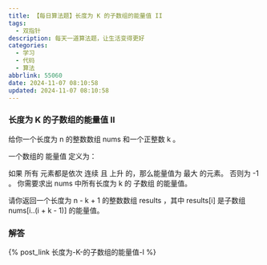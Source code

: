 ```yaml
---
title: 【每日算法题】长度为 K 的子数组的能量值 II
tags:
  - 双指针
description: 每天一道算法题，让生活变得更好
categories:
  - 学习
  - 代码
  - 算法
abbrlink: 55060
date: 2024-11-07 08:10:58
updated: 2024-11-07 08:10:58
---
```


### 长度为 K 的子数组的能量值 II

给你一个长度为 n 的整数数组 nums 和一个正整数 k 。

一个数组的 能量值 定义为：

如果 所有 元素都是依次 连续 且 上升 的，那么能量值为 最大 的元素。 否则为 -1 。 你需要求出 nums 中所有长度为 k 的 子数组 的能量值。

请你返回一个长度为 n - k + 1 的整数数组 results ，其中 results[i] 是子数组 nums[i..(i + k - 1)] 的能量值。

### 解答

{% post_link 长度为-K-的子数组的能量值-I %}
